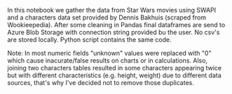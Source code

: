 In this notebook we gather the data from Star Wars movies using SWAPI and a characters data set provided by Dennis Bakhuis (scraped from Wookieepedia). 
After some cleaning in Pandas final dataframes are send to Azure Blob Storage with connection string provided bu the user. 
No csv's are stored locally. Python script contains the same code.

Note: In most numeric fields "unknown" values were replaced with "0" which cause inacurate/false results on charts or in calculations. Also, joining two characters tables resulted in some characters appearing twice but with different characteristics (e.g. height, weight) due to different data sources, that's why I've decided not to remove those duplicates.

